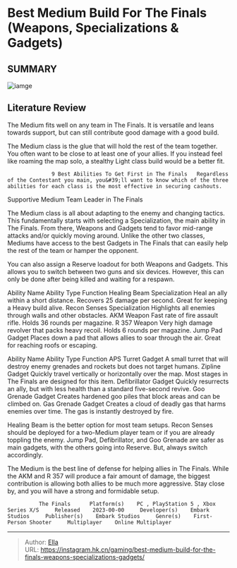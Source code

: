 # Best Medium Build For The Finals (Weapons, Specializations &amp; Gadgets)


## SUMMARY 

![iamge](https://static1.srcdn.com/wordpress/wp-content/uploads/2023/12/the-medium-class-helps-his-team-in-the-finals.jpg)

## Literature Review

The Medium fits well on any team in The Finals. It is versatile and leans towards support, but can still contribute good damage with a good build.





The Medium class is the glue that will hold the rest of the team together. You often want to be close to at least one of your allies. If you instead feel like roaming the map solo, a stealthy Light class build would be a better fit.




                  9 Best Abilities To Get First in The Finals   Regardless of the Contestant you main, you&#39;ll want to know which of the three abilities for each class is the most effective in securing cashouts.   


 Supportive Medium Team Leader in The Finals 
          

The Medium class is all about adapting to the enemy and changing tactics. This fundamentally starts with selecting a Specialization, the main ability in The Finals. From there, Weapons and Gadgets tend to favor mid-range attacks and/or quickly moving around. Unlike the other two classes, Mediums have access to the best Gadgets in The Finals that can easily help the rest of the team or hamper the opponent.



You can also assign a Reserve loadout for both Weapons and Gadgets. This allows you to switch between two guns and six devices. However, this can only be done after being killed and waiting for a respawn.







 Ability Name  Ability Type  Function   Healing Beam  Specialization  Heal an ally within a short distance. Recovers 25 damage per second. Great for keeping a Heavy build alive.   Recon Senses  Specialization  Highlights all enemies through walls and other obstacles.   AKM  Weapon  Fast rate of fire assault rifle. Holds 36 rounds per magazine.   R 357  Weapon  Very high damage revolver that packs heavy recoil. Holds 6 rounds per magazine.   Jump Pad  Gadget  Places down a pad that allows allies to soar through the air. Great for reaching roofs or escaping.   



 Ability Name  Ability Type  Function   APS Turret  Gadget  A small turret that will destroy enemy grenades and rockets but does not target humans.   Zipline  Gadget  Quickly travel vertically or horizontally over the map. Most stages in The Finals are designed for this item.   Defibrillator  Gadget  Quickly resurrects an ally, but with less health than a standard five-second revive.   Goo Grenade  Gadget  Creates hardened goo piles that block areas and can be climbed on.   Gas Grenade  Gadget  Creates a cloud of deadly gas that harms enemies over time. The gas is instantly destroyed by fire.   





Healing Beam is the better option for most team setups. Recon Senses should be deployed for a two-Medium player team or if you are already toppling the enemy. Jump Pad, Defibrillator, and Goo Grenade are safer as main gadgets, with the others going into Reserve. But, always switch accordingly.







The Medium is the best line of defense for helping allies in The Finals. While the AKM and R 357 will produce a fair amount of damage, the biggest contribution is allowing both allies to be much more aggressive. Stay close by, and you will have a strong and formidable setup.

              The Finals      Platform(s)    PC , PlayStation 5 , Xbox Series X/S     Released    2023-00-00     Developer(s)    Embark Studios     Publisher(s)    Embark Studios     Genre(s)    First-Person Shooter     Multiplayer    Online Multiplayer      


---

> Author: [Ella](https://instagram.hk.cn/)  
> URL: https://instagram.hk.cn/gaming/best-medium-build-for-the-finals-weapons-specializations-gadgets/  

